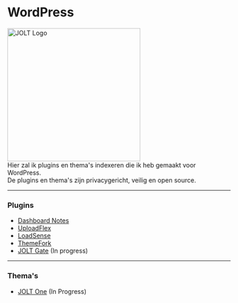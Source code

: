 # WordPress

<img src="https://github.com/user-attachments/assets/4b9ea314-3c96-495f-9859-e46d65241406" alt="JOLT Logo" width="300" >
<br>
Hier zal ik plugins en thema's indexeren die ik heb gemaakt voor WordPress.<br>
De plugins en thema's zijn privacygericht, veilig en open source.

---

### Plugins

- [Dashboard Notes](https://github.com/johnoltmans/JOLT-Dashboard-Notes)
- [UploadFlex](https://github.com/johnoltmans/JOLT-UploadFlex/tree/main)
- [LoadSense](https://github.com/johnoltmans/JOLT-LoadSense)
- [ThemeFork](https://github.com/johnoltmans/JOLT-ThemeFork)
- [JOLT Gate](https://github.com/johnoltmans/JOLT-Gate) (In progress)

---

### Thema's

- [JOLT One](https://github.com/johnoltmans/JOLT-One) (In Progress)
